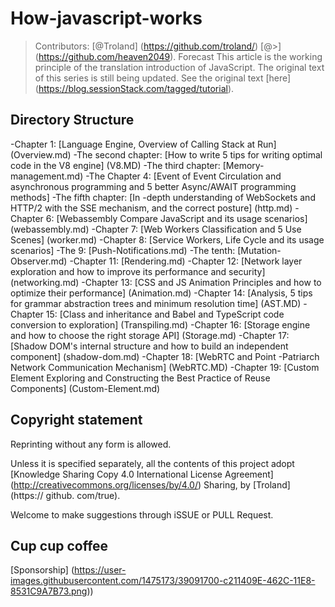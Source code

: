 # How-javascript-works

> Contributors: [@Troland] (https://github.com/troland/) [@>] (https://github.com/heaven2049).
> Forecast
> This article is the working principle of the translation introduction of JavaScript. The original text of this series is still being updated. See the original text [here] (https://blog.sessionStack.com/tagged/tutorial).

## Directory Structure

-Chapter 1: [Language Engine, Overview of Calling Stack at Run] (Overview.md)
-The second chapter: [How to write 5 tips for writing optimal code in the V8 engine] (V8.MD)
-The third chapter: [Memory-management.md)
-The Chapter 4: [Event of Event Circulation and asynchronous programming and 5 better Async/AWAIT programming methods]
-The fifth chapter: [In -depth understanding of WebSockets and HTTP/2 with the SSE mechanism, and the correct posture] (http.md)
-Chapter 6: [Webassembly Compare JavaScript and its usage scenarios] (webassembly.md)
-Chapter 7: [Web Workers Classification and 5 Use Scenes] (worker.md)
-Chapter 8: [Service Workers, Life Cycle and its usage scenarios]
-The 9: [Push-Notifications.md)
-The tenth: [Mutation-Observer.md)
-Chapter 11: [Rendering.md)
-Chapter 12: [Network layer exploration and how to improve its performance and security] (networking.md)
-Chapter 13: [CSS and JS Animation Principles and how to optimize their performance] (Animation.md)
-Chapter 14: [Analysis, 5 tips for grammar abstraction trees and minimum resolution time] (AST.MD)
-Chapter 15: [Class and inheritance and Babel and TypeScript code conversion to exploration] (Transpiling.md)
-Chapter 16: [Storage engine and how to choose the right storage API] (Storage.md)
-Chapter 17: [Shadow DOM's internal structure and how to build an independent component] (shadow-dom.md)
-Chapter 18: [WebRTC and Point -Patriarch Network Communication Mechanism] (WebRTC.MD)
-Chapter 19: [Custom Element Exploring and Constructing the Best Practice of Reuse Components] (Custom-Element.md)

## Copyright statement

Reprinting without any form is allowed.

Unless it is specified separately, all the contents of this project adopt [Knowledge Sharing Copy 4.0 International License Agreement] (http://creativecommons.org/licenses/by/4.0/) Sharing, by [Troland] (https:// github. com/true).

Welcome to make suggestions through iSSUE or PULL Request.

## Cup cup coffee

[Sponsorship] (https://user-images.githubusercontent.com/1475173/39091700-c211409E-462C-11E8-8531C9A7B73.png))
